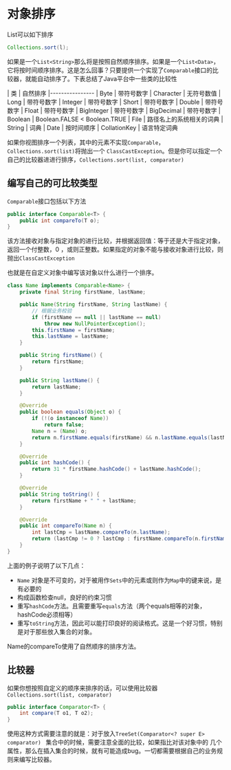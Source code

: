 # 对象排序

List可以如下排序
```java
Collections.sort(l);
```

如果是一个`List<String>`那么将是按照自然顺序排序。如果是一个`List<Data>`，它将按时间顺序排序。这是怎么回事？只要提供一个实现了`Comparable`接口的比较器，就能自动排序了。下表总结了Java平台中一些类的比较性

| 类 | 自然排序
|----------------
| Byte	| 带符号数字
| Character	| 无符号数值
| Long	| 带符号数字
| Integer	| 带符号数字
| Short	| 带符号数字
| Double	| 带符号数字
| Float	| 带符号数字
| BigInteger	| 带符号数字
| BigDecimal	| 带符号数字
| Boolean	| Boolean.FALSE < Boolean.TRUE
| File	| 路径名上的系统相关的词典
| String	| 词典
| Date	| 按时间顺序
| CollationKey	| 语言特定词典

如果你视图排序一个列表，其中的元素不实现`Comparable`，`Collections.sort(list)`将抛出一个 `ClassCastException`。但是你可以指定一个自己的比较器进进行排序，`Collections.sort(list, comparator)`

## 编写自己的可比较类型
`Comparable`接口包括以下方法 
```java
public interface Comparable<T> {
    public int compareTo(T o);
}
```
该方法接收对象与指定对象的进行比较，并根据返回值：等于还是大于指定对象，返回一个付整数，0 ，或则正整数。如果指定的对象不能与接收对象进行比较，则抛出`ClassCastException`

也就是在自定义对象中编写该对象以什么进行一个排序。
```java
class Name implements Comparable<Name> {
    private final String firstName, lastName;

    public Name(String firstName, String lastName) {
        // 根据业务校验
        if (firstName == null || lastName == null)
            throw new NullPointerException();
        this.firstName = firstName;
        this.lastName = lastName;
    }

    public String firstName() {
        return firstName;
    }

    public String lastName() {
        return lastName;
    }

    @Override
    public boolean equals(Object o) {
        if (!(o instanceof Name))
            return false;
        Name n = (Name) o;
        return n.firstName.equals(firstName) && n.lastName.equals(lastName);
    }

    @Override
    public int hashCode() {
        return 31 * firstName.hashCode() + lastName.hashCode();
    }

    @Override
    public String toString() {
        return firstName + " " + lastName;
    }

    @Override
    public int compareTo(Name n) {
        int lastCmp = lastName.compareTo(n.lastName);
        return (lastCmp != 0 ? lastCmp : firstName.compareTo(n.firstName));
    }
}
```
上面的例子说明了以下几点：
* `Name` 对象是不可变的，对于被用作`Sets`中的元素或则作为`Map`中的键来说，是有必要的
* 构成函数检查null，良好的约束习惯
* 重写`hashCode`方法。且需要重写`equals`方法（两个equals相等的对象，hashCode必须相等）
* 重写`toString`方法，因此可以能打印良好的阅读格式。这是一个好习惯，特别是对于那些放入集合的对象。

Name的compareTo使用了自然顺序的排序方法。

## 比较器
如果你想按照自定义的顺序来排序的话，可以使用比较器`Collections.sort(list, comparator)`

```java
public interface Comparator<T> {
    int compare(T o1, T o2);
}
```

使用这种方式需要注意的就是：对于放入`TreeSet(Comparator<? super E> comparator) ` 集合中的时候，需要注意全面的比较，如果指比对该对象中的 几个属性，那么在插入集合的时候，就有可能造成bug。一切都需要根据自己的业务规则来编写比较器。